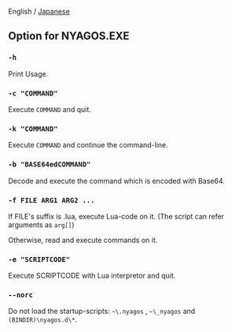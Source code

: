 English / [Japanese](./02-Options_ja.md)

## Option for NYAGOS.EXE

### `-h`

Print Usage.

### `-c "COMMAND"`

Execute `COMMAND` and quit.

### `-k "COMMAND"`

Execute `COMMAND` and continue the command-line.

### `-b "BASE64edCOMMAND"`

Decode and execute the command which is encoded with Base64.

### `-f FILE ARG1 ARG2 ...`

If FILE's suffix is .lua, execute Lua-code on it.
(The script can refer arguments as `arg[]`)

Otherwise, read and execute commands on it.


### `-e "SCRIPTCODE"`

Execute SCRIPTCODE with Lua interpretor and quit.

### `--norc`

Do not load the startup-scripts: `~\.nyagos` , `~\_nyagos` and `(BINDIR)\nyagos.d\*`.
